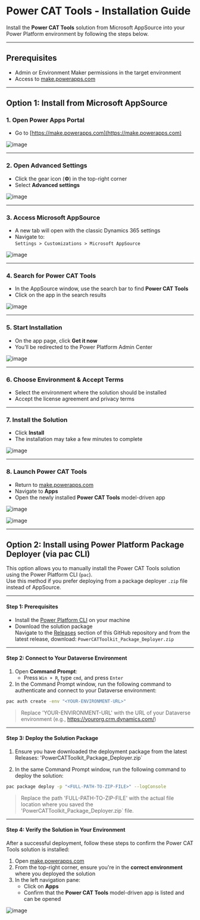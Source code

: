 # Power CAT Tools - Installation Guide

Install the **Power CAT Tools** solution from Microsoft AppSource into your Power Platform environment by following the steps below.

---

## Prerequisites

- Admin or Environment Maker permissions in the target environment
- Access to [make.powerapps.com](https://make.powerapps.com)


---

## Option 1: Install from Microsoft AppSource

### 1. Open Power Apps Portal

- Go to [https://make.powerapps.com](https://make.powerapps.com)
  
![image](https://github.com/user-attachments/assets/4733fcd4-2dde-468a-9fff-b6985e0e0314)

---

### 2. Open Advanced Settings

- Click the gear icon (**⚙️**) in the top-right corner
- Select **Advanced settings**
  
![image](https://github.com/user-attachments/assets/28c6808e-7271-4368-bc78-b1243e6d7312)

---

### 3. Access Microsoft AppSource

- A new tab will open with the classic Dynamics 365 settings
- Navigate to:  
  `Settings > Customizations > Microsoft AppSource`

![image](https://github.com/user-attachments/assets/295f2174-2590-4cd9-aeff-166d316962e6)

---

### 4. Search for Power CAT Tools

- In the AppSource window, use the search bar to find **Power CAT Tools**
- Click on the app in the search results

![image](https://github.com/user-attachments/assets/4d44f451-cc03-4a36-a892-058e7bb18162)

---

### 5. Start Installation

- On the app page, click **Get it now**
- You’ll be redirected to the Power Platform Admin Center

![image](https://github.com/user-attachments/assets/d486dd51-b8ff-4925-a9bf-1fb072b849b7)

---

### 6. Choose Environment & Accept Terms

- Select the environment where the solution should be installed
- Accept the license agreement and privacy terms

---

### 7. Install the Solution

- Click **Install**
- The installation may take a few minutes to complete

![image](https://github.com/user-attachments/assets/a6a8e50b-2ce7-433d-abdb-da534bc5e1df)

---

### 8. Launch Power CAT Tools

- Return to [make.powerapps.com](https://make.powerapps.com)
- Navigate to **Apps**
- Open the newly installed **Power CAT Tools** model-driven app

![image](https://github.com/user-attachments/assets/a74231a4-9195-4e4e-b495-673e549a0ce4)

![image](https://github.com/user-attachments/assets/f50e6973-a130-4da3-8015-34934f01f2d2)

---

## Option 2: Install using Power Platform Package Deployer (via pac CLI)

This option allows you to manually install the Power CAT Tools solution using the Power Platform CLI (`pac`).  
Use this method if you prefer deploying from a package deployer `.zip` file instead of AppSource.

---

#### Step 1: Prerequisites

- Install the [Power Platform CLI](https://learn.microsoft.com/power-platform/developer/cli/introduction) on your machine
- Download the solution package  
  Navigate to the [Releases](../../releases) section of this GitHub repository and from the latest release, download: `PowerCATToolkit_Package_Deployer.zip`

---

#### Step 2: Connect to Your Dataverse Environment

1. Open **Command Prompt**:
   - Press `Win + R`, type `cmd`, and press `Enter`
2. In the Command Prompt window, run the following command to authenticate and connect to your Dataverse environment:

```bash
pac auth create -env "<YOUR-ENVIRONMENT-URL>"
```
> Replace 'YOUR-ENVIRONMENT-URL' with the URL of your Dataverse environment (e.g., https://yourorg.crm.dynamics.com/)
 
---

#### Step 3: Deploy the Solution Package

1. Ensure you have downloaded the deployment package from the latest Releases: 'PowerCATToolkit_Package_Deployer.zip`

2. In the same Command Prompt window, run the following command to deploy the solution:

```bash
pac package deploy -p "<FULL-PATH-TO-ZIP-FILE>" --logConsole
```
> Replace the path 'FULL-PATH-TO-ZIP-FILE' with the actual file location where you saved the 'PowerCATToolkit_Package_Deployer.zip` file.

---

#### Step 4: Verify the Solution in Your Environment

After a successful deployment, follow these steps to confirm the Power CAT Tools solution is installed:

1. Open [make.powerapps.com](https://make.powerapps.com)
2. From the top-right corner, ensure you're in the **correct environment** where you deployed the solution
3. In the left navigation pane:
   - Click on **Apps**
   - Confirm that the **Power CAT Tools** model-driven app is listed and can be opened

![image](https://github.com/user-attachments/assets/a74231a4-9195-4e4e-b495-673e549a0ce4)




